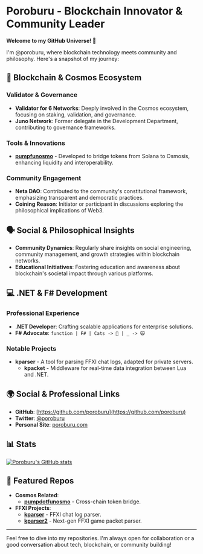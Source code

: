 # Poroburu - Blockchain Innovator & Community Leader

**Welcome to my GitHub Universe! 🌌**

I'm @poroburu, where blockchain technology meets community and philosophy. Here's a snapshot of my journey:

## 🚀 Blockchain & Cosmos Ecosystem

### **Validator & Governance**
- **Validator for 6 Networks**: Deeply involved in the Cosmos ecosystem, focusing on staking, validation, and governance.
- **Juno Network**: Former delegate in the Development Department, contributing to governance frameworks.

### **Tools & Innovations**
- **[pumpfunosmo](link)** - Developed to bridge tokens from Solana to Osmosis, enhancing liquidity and interoperability.

### **Community Engagement**
- **Neta DAO**: Contributed to the community's constitutional framework, emphasizing transparent and democratic practices.
- **Coining Reason**: Initiator or participant in discussions exploring the philosophical implications of Web3.

## 🗣️ Social & Philosophical Insights

- **Community Dynamics**: Regularly share insights on social engineering, community management, and growth strategies within blockchain networks.
- **Educational Initiatives**: Fostering education and awareness about blockchain's societal impact through various platforms.

## 💻 .NET & F# Development

### **Professional Experience**
- **.NET Developer**: Crafting scalable applications for enterprise solutions.
- **F# Advocate**: `function | F# | Cats -> 🚀 | _ -> 🙀`

### **Notable Projects**
- **kparser** - A tool for parsing FFXI chat logs, adapted for private servers.
  - **kpacket** - Middleware for real-time data integration between Lua and .NET.

## 🌍 Social & Professional Links

- **GitHub**: [https://github.com/poroburu](https://github.com/poroburu)
- **Twitter**: [@poroburu](twitter.com/poroburu)
- **Personal Site**: [poroburu.com](poroburu.com)

## 📊 Stats

[![Poroburu's GitHub stats](https://github-readme-stats.vercel.app/api?username=poroburu&show_icons=true&theme=radical)](https://github.com/anuraghazra/github-readme-stats)

## 🌟 Featured Repos

- **Cosmos Related**: 
  - **[pumpdotfunosmo](link)** - Cross-chain token bridge.
- **FFXI Projects**: 
  - **[kparser](link)** - FFXI chat log parser.
  - **[kparser2](link)** - Next-gen FFXI game packet parser.
---

Feel free to dive into my repositories. I'm always open for collaboration or a good conversation about tech, blockchain, or community building!
